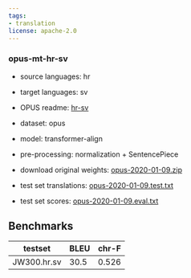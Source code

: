 ```yaml
---
tags:
- translation
license: apache-2.0
---
```


### opus-mt-hr-sv

* source languages: hr
* target languages: sv
*  OPUS readme: [hr-sv](https://github.com/Helsinki-NLP/OPUS-MT-train/blob/master/models/hr-sv/README.md)

*  dataset: opus
* model: transformer-align
* pre-processing: normalization + SentencePiece
* download original weights: [opus-2020-01-09.zip](https://object.pouta.csc.fi/OPUS-MT-models/hr-sv/opus-2020-01-09.zip)
* test set translations: [opus-2020-01-09.test.txt](https://object.pouta.csc.fi/OPUS-MT-models/hr-sv/opus-2020-01-09.test.txt)
* test set scores: [opus-2020-01-09.eval.txt](https://object.pouta.csc.fi/OPUS-MT-models/hr-sv/opus-2020-01-09.eval.txt)

## Benchmarks

| testset               | BLEU  | chr-F |
|-----------------------|-------|-------|
| JW300.hr.sv 	| 30.5 	| 0.526 |

